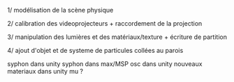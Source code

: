 1/ modélisation de la scène physique

2/ calibration des videoprojecteurs + raccordement de la projection

3/ manipulation des lumières et des matériaux/texture + écriture de partition

4/ ajout d'objet et de systeme de particules collées au parois


syphon dans unity
syphon dans max/MSP
osc dans unity
nouveaux materiaux dans unity
mu ?